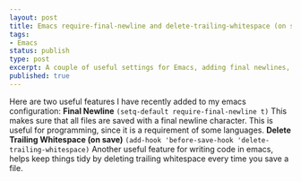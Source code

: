 ```yaml
---
layout: post 
title: Emacs require-final-newline and delete-trailing-whitespace (on save) 
tags: 
- Emacs 
status: publish 
type: post
excerpt: A couple of useful settings for Emacs, adding final newlines, and deleting trailing whitespace of save.
published: true
---
```


Here are two useful features I have recently added to my emacs configuration: **Final Newline** ``(setq-default require-final-newline t)`` This makes sure that all files are saved with a final newline character. This is useful for programming, since it is a requirement of some languages. **Delete Trailing Whitespace (on save)** ``(add-hook 'before-save-hook 'delete-trailing-whitespace)`` Another useful feature for writing code in emacs, helps keep things tidy by deleting trailing whitespace every time you save a file.
